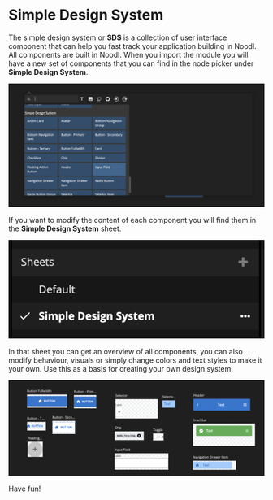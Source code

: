 # Simple Design System

The simple design system or **SDS** is a collection of user interface component that can help you fast track your application building in Noodl. All components are built in Noodl. When you import the module you will have a new set of components that you can find in the node picker under **Simple Design System**.

![](sds-create-node.png ':class=img-size-l')

If you want to modify the content of each component you will find them in the **Simple Design System** sheet.

![](sds-sheets.png ':class=img-size-m')

In that sheet you can get an overview of all components, you can also modify behaviour, visuals or simply change colors and text styles to make it your own. Use this as a basis for creating your own design system.

![](sds-sheet-content.png ':class=img-size-l')

Have fun!



